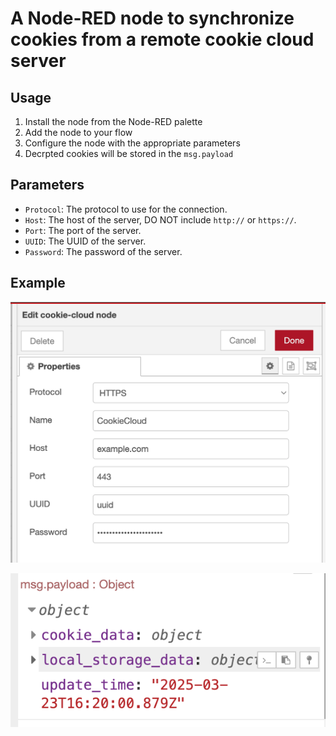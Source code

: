 # A Node-RED node to synchronize cookies from a remote cookie cloud server

## Usage

1. Install the node from the Node-RED palette
2. Add the node to your flow
3. Configure the node with the appropriate parameters
4. Decrpted cookies will be stored in the `msg.payload`

## Parameters

- `Protocol`: The protocol to use for the connection.
- `Host`: The host of the server, DO NOT include `http://` or `https://`.
- `Port`: The port of the server.
- `UUID`: The UUID of the server.
- `Password`: The password of the server.


## Example

![Config](./images/config.png)

![Result](./images/result.png)



